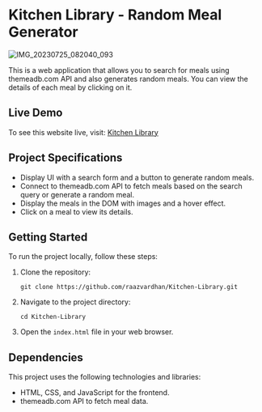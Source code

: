 # Kitchen Library - Random Meal Generator
![IMG_20230725_082040_093](https://github.com/Raazvardhan/Raazvardhan/assets/139915269/abdfa72b-761b-4f29-814e-b90b468c8232)

This is a web application that allows you to search for meals using themeadb.com API and also generates random meals. You can view the details of each meal by clicking on it.

## Live Demo
To see this website live, visit: [Kitchen Library](https://raazvardhan.github.io/Kitchen-Library/)

## Project Specifications
- Display UI with a search form and a button to generate random meals.
- Connect to themeadb.com API to fetch meals based on the search query or generate a random meal.
- Display the meals in the DOM with images and a hover effect.
- Click on a meal to view its details.

## Getting Started
To run the project locally, follow these steps:

1. Clone the repository:
   ```
   git clone https://github.com/raazvardhan/Kitchen-Library.git
   ```
2. Navigate to the project directory:
   ```
   cd Kitchen-Library
   ```
3. Open the `index.html` file in your web browser.

## Dependencies
This project uses the following technologies and libraries:

- HTML, CSS, and JavaScript for the frontend.
- themeadb.com API to fetch meal data.
